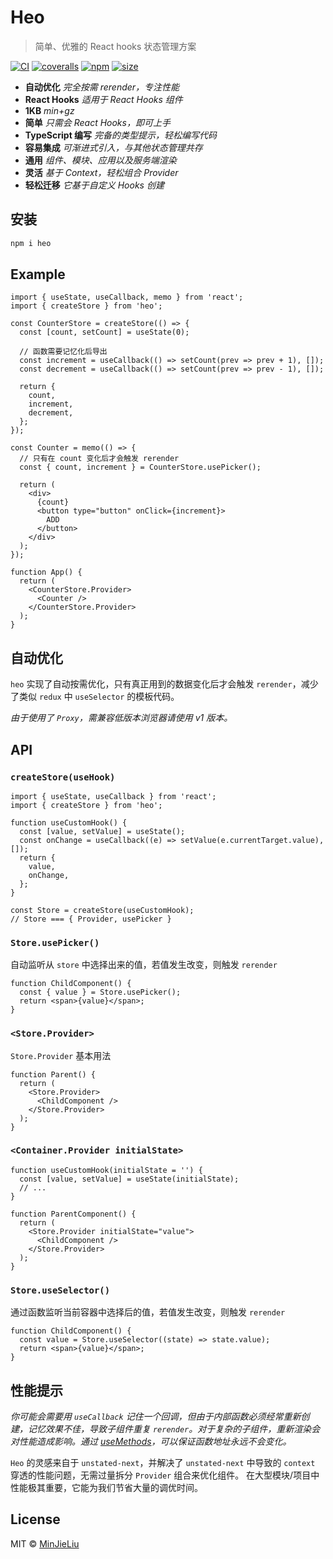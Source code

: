 # Heo

> 简单、优雅的 React hooks 状态管理方案

[![CI](https://img.shields.io/github/workflow/status/MinJieLiu/heo/CI)](https://github.com/MinJieLiu/heo/actions?query=workflow%3ACI)
[![coveralls](https://img.shields.io/coveralls/MinJieLiu/heo.svg?style=flat-square)](https://coveralls.io/r/MinJieLiu/heo)
[![npm](https://img.shields.io/npm/v/heo)](https://www.npmjs.com/package/heo)
[![size](https://img.shields.io/bundlephobia/minzip/heo)](https://bundlephobia.com/result?p=heo)

- **自动优化** _完全按需 rerender，专注性能_
- **React Hooks** _适用于 React Hooks 组件_
- **1KB** _min+gz_
- **简单** _只需会 React Hooks，即可上手_
- **TypeScript 编写** _完备的类型提示，轻松编写代码_
- **容易集成** _可渐进式引入，与其他状态管理共存_
- **通用** _组件、模块、应用以及服务端渲染_
- **灵活** _基于 Context，轻松组合 Provider_
- **轻松迁移** _它基于自定义 Hooks 创建_

## 安装

```bash
npm i heo
```

## Example

```tsx
import { useState, useCallback, memo } from 'react';
import { createStore } from 'heo';

const CounterStore = createStore(() => {
  const [count, setCount] = useState(0);

  // 函数需要记忆化后导出
  const increment = useCallback(() => setCount(prev => prev + 1), []);
  const decrement = useCallback(() => setCount(prev => prev - 1), []);

  return {
    count,
    increment,
    decrement,
  };
});

const Counter = memo(() => {
  // 只有在 count 变化后才会触发 rerender
  const { count, increment } = CounterStore.usePicker();

  return (
    <div>
      {count}
      <button type="button" onClick={increment}>
        ADD
      </button>
    </div>
  );
});

function App() {
  return (
    <CounterStore.Provider>
      <Counter />
    </CounterStore.Provider>
  );
}
```

## 自动优化

`heo` 实现了自动按需优化，只有真正用到的数据变化后才会触发 `rerender`，减少了类似 `redux` 中 `useSelector` 的模板代码。

_由于使用了 `Proxy`，需兼容低版本浏览器请使用 v1 版本。_

## API

### `createStore(useHook)`

```tsx
import { useState, useCallback } from 'react';
import { createStore } from 'heo';

function useCustomHook() {
  const [value, setValue] = useState();
  const onChange = useCallback((e) => setValue(e.currentTarget.value), []);
  return {
    value,
    onChange,
  };
}

const Store = createStore(useCustomHook);
// Store === { Provider, usePicker }
```

### `Store.usePicker()`

自动监听从 `store` 中选择出来的值，若值发生改变，则触发 `rerender`

```tsx
function ChildComponent() {
  const { value } = Store.usePicker();
  return <span>{value}</span>;
}
```

### `<Store.Provider>`

`Store.Provider` 基本用法

```tsx
function Parent() {
  return (
    <Store.Provider>
      <ChildComponent />
    </Store.Provider>
  );
}
```

### `<Container.Provider initialState>`

```tsx
function useCustomHook(initialState = '') {
  const [value, setValue] = useState(initialState);
  // ...
}

function ParentComponent() {
  return (
    <Store.Provider initialState="value">
      <ChildComponent />
    </Store.Provider>
  );
}
```

### `Store.useSelector()`

通过函数监听当前容器中选择后的值，若值发生改变，则触发 `rerender`

```tsx
function ChildComponent() {
  const value = Store.useSelector((state) => state.value);
  return <span>{value}</span>;
}
```

## 性能提示

_你可能会需要用 `useCallback` 记住一个回调，但由于内部函数必须经常重新创建，记忆效果不佳，导致子组件重复 `rerender`。对于复杂的子组件，重新渲染会对性能造成影响。通过 [useMethods](https://juejin.cn/post/7026605205990932494)，可以保证函数地址永远不会变化。_

`Heo` 的灵感来自于 `unstated-next`，并解决了 `unstated-next` 中导致的 `context` 穿透的性能问题，无需过量拆分 `Provider` 组合来优化组件。
在大型模块/项目中性能极其重要，它能为我们节省大量的调优时间。

## License

MIT © [MinJieLiu](https://github.com/MinJieLiu)
